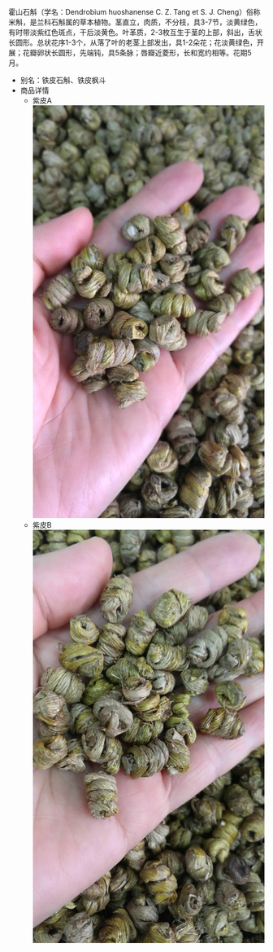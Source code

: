 霍山石斛（学名：Dendrobium huoshanense C. Z. Tang et S. J. Cheng）俗称米斛，是兰科石斛属的草本植物。茎直立，肉质，不分枝，具3-7节，淡黄绿色，有时带淡紫红色斑点，干后淡黄色。叶革质，2-3枚互生于茎的上部，斜出，舌状长圆形。总状花序1-3个，从落了叶的老茎上部发出，具1-2朵花；花淡黄绿色，开展；花瓣卵状长圆形，先端钝，具5条脉；唇瓣近菱形，长和宽约相等。花期5月。

- 别名：铁皮石斛、铁皮枫斗
- 商品详情
  - 紫皮A
  ![](/assets/1881520042175_.pic.jpg)
  - 紫皮B
  ![](/assets/1891520042213_.pic.jpg)


